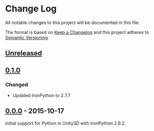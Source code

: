 # Change Log
All notable changes to this project will be documented in this file.

The format is based on [Keep a Changelog](http://keepachangelog.com/) 
and this project adheres to [Semantic Versioning](http://semver.org/).

## [Unreleased]


## [0.1.0]

### Changed
* Updated IronPython to 2.7.7


## [0.0.0] - 2015-10-17

Initial support for Python in Unity3D with IronPython 2.6.2.

[Unreleased]: https://github.com/exodrifter/unity-python/compare/0.1.0...HEAD
[0.1.0]: https://github.com/exodrifter/unity-python/compare/0.0.0...0.1.0
[0.0.0]: https://github.com/exodrifter/unity-python/compare/f864edb...0.0.0
